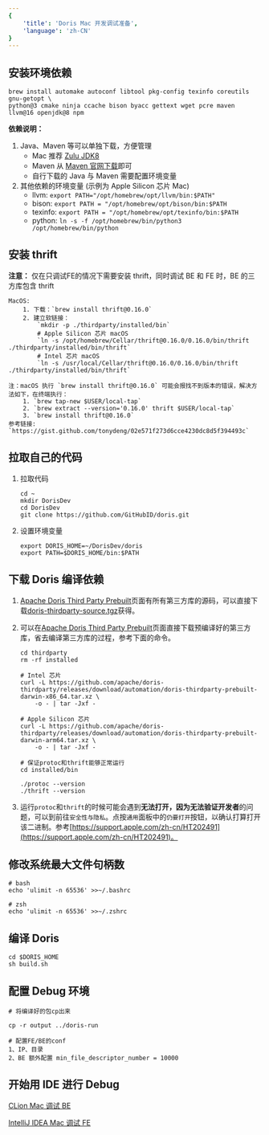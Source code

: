```yaml
---
{
    'title': 'Doris Mac 开发调试准备', 
    'language': 'zh-CN'
}
---
```


<!--
Licensed to the Apache Software Foundation (ASF) under one
or more contributor license agreements.  See the NOTICE file
distributed with this work for additional information
regarding copyright ownership.  The ASF licenses this file
to you under the Apache License, Version 2.0 (the
"License"); you may not use this file except in compliance
with the License.  You may obtain a copy of the License at

  http://www.apache.org/licenses/LICENSE-2.0

Unless required by applicable law or agreed to in writing,
software distributed under the License is distributed on an
"AS IS" BASIS, WITHOUT WARRANTIES OR CONDITIONS OF ANY
KIND, either express or implied.  See the License for the
specific language governing permissions and limitations
under the License.
-->

## 安装环境依赖

```shell
brew install automake autoconf libtool pkg-config texinfo coreutils gnu-getopt \
python@3 cmake ninja ccache bison byacc gettext wget pcre maven llvm@16 openjdk@8 npm
```
   
**依赖说明：**
1. Java、Maven 等可以单独下载，方便管理
    - Mac 推荐 [Zulu JDK8](https://www.azul.com/downloads/?version=java-8-lts&os=macos&package=jdk#zulu)
    - Maven 从 [Maven 官网下载](https://maven.apache.org/download.cgi)即可
    - 自行下载的 Java 与 Maven 需要配置环境变量
2. 其他依赖的环境变量 (示例为 Apple Silicon 芯片 Mac)
    - llvm: `export PATH="/opt/homebrew/opt/llvm/bin:$PATH"`
    - bison: `export PATH = "/opt/homebrew/opt/bison/bin:$PATH`
    - texinfo: `export PATH = "/opt/homebrew/opt/texinfo/bin:$PATH`
    - python: `ln -s -f /opt/homebrew/bin/python3 /opt/homebrew/bin/python`
   
## 安装 thrift

**注意：** 仅在只调试FE的情况下需要安装 thrift，同时调试 BE 和 FE 时，BE 的三方库包含 thrift

```shell
MacOS: 
    1. 下载：`brew install thrift@0.16.0`
    2. 建立软链接： 
        `mkdir -p ./thirdparty/installed/bin`
        # Apple Silicon 芯片 macOS
        `ln -s /opt/homebrew/Cellar/thrift@0.16.0/0.16.0/bin/thrift ./thirdparty/installed/bin/thrift`
        # Intel 芯片 macOS
        `ln -s /usr/local/Cellar/thrift@0.16.0/0.16.0/bin/thrift ./thirdparty/installed/bin/thrift`

注：macOS 执行 `brew install thrift@0.16.0` 可能会报找不到版本的错误，解决方法如下，在终端执行：
    1. `brew tap-new $USER/local-tap`
    2. `brew extract --version='0.16.0' thrift $USER/local-tap`
    3. `brew install thrift@0.16.0`
参考链接: `https://gist.github.com/tonydeng/02e571f273d6cce4230dc8d5f394493c`
```

## 拉取自己的代码

1. 拉取代码

    ```shell
    cd ~
    mkdir DorisDev
    cd DorisDev
    git clone https://github.com/GitHubID/doris.git
    ```

2. 设置环境变量
 
    ```shell
    export DORIS_HOME=~/DorisDev/doris
    export PATH=$DORIS_HOME/bin:$PATH
    ```

## 下载 Doris 编译依赖

1. [Apache Doris Third Party Prebuilt](https://github.com/apache/doris-thirdparty/releases/tag/automation)页面有所有第三方库的源码，可以直接下载[doris-thirdparty-source.tgz](https://github.com/apache/doris-thirdparty/releases/download/automation/doris-thirdparty-source.tgz)获得。

2. 可以在[Apache Doris Third Party Prebuilt](https://github.com/apache/doris-thirdparty/releases/tag/automation)页面直接下载预编译好的第三方库，省去编译第三方库的过程，参考下面的命令。
    
    ```shell
    cd thirdparty
    rm -rf installed

    # Intel 芯片
    curl -L https://github.com/apache/doris-thirdparty/releases/download/automation/doris-thirdparty-prebuilt-darwin-x86_64.tar.xz \
        -o - | tar -Jxf -

    # Apple Silicon 芯片
    curl -L https://github.com/apache/doris-thirdparty/releases/download/automation/doris-thirdparty-prebuilt-darwin-arm64.tar.xz \
        -o - | tar -Jxf -

    # 保证protoc和thrift能够正常运行
    cd installed/bin

    ./protoc --version
    ./thrift --version
    ```
3. 运行`protoc`和`thrift`的时候可能会遇到**无法打开，因为无法验证开发者**的问题，可以到前往`安全性与隐私`。点按`通用`面板中的`仍要打开`按钮，以确认打算打开该二进制。参考[https://support.apple.com/zh-cn/HT202491](https://support.apple.com/zh-cn/HT202491)。

## 修改系统最大文件句柄数

```shell
# bash
echo 'ulimit -n 65536' >>~/.bashrc
    
# zsh
echo 'ulimit -n 65536' >>~/.zshrc
```

## 编译 Doris

```shell
cd $DORIS_HOME
sh build.sh
```

## 配置 Debug 环境

```shell
# 将编译好的包cp出来
    
cp -r output ../doris-run
    
# 配置FE/BE的conf
1、IP、目录
2、BE 额外配置 min_file_descriptor_number = 10000
```

## 开始用 IDE 进行 Debug

[CLion Mac 调试 BE](./be-clion-dev.md)

[IntelliJ IDEA Mac 调试 FE](./fe-idea-dev.md)
